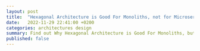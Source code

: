 ```yaml
---
layout: post
title:  "Hexagonal Architecture is Good For Monoliths, not for Microservices"
date:   2022-11-29 22:41:00 +0200
categories: architectures design
summary: Find out Why Hexagonal Architecture is Good For Monoliths, but not for Microservices
published: false
---
```

